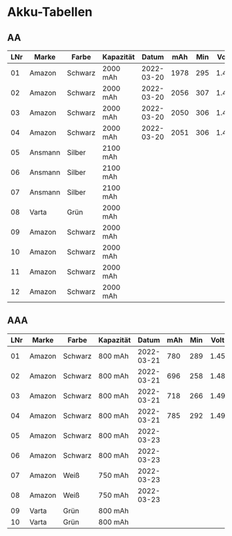 Akku-Tabellen
=============

## AA

LNr | Marke   | Farbe   | Kapazität | Datum      | mAh  | Min | Volt
----|---------|---------|-----------|------------|------|-----|-------
01  | Amazon  | Schwarz | 2000 mAh  | 2022-03-20 | 1978 | 295 | 1.42
02  | Amazon  | Schwarz | 2000 mAh  | 2022-03-20 | 2056 | 307 | 1.43
03  | Amazon  | Schwarz | 2000 mAh  | 2022-03-20 | 2050 | 306 | 1.44
04  | Amazon  | Schwarz | 2000 mAh  | 2022-03-20 | 2051 | 306 | 1.44
05  | Ansmann | Silber  | 2100 mAh  |            |      |     |
06  | Ansmann | Silber  | 2100 mAh  |            |      |     |
07  | Ansmann | Silber  | 2100 mAh  |            |      |     |
08  | Varta   | Grün    | 2000 mAh  |            |      |     |
09  | Amazon  | Schwarz | 2000 mAh  |            |      |     |
10  | Amazon  | Schwarz | 2000 mAh  |            |      |     |
11  | Amazon  | Schwarz | 2000 mAh  |            |      |     |
12  | Amazon  | Schwarz | 2000 mAh  |            |      |     |

## AAA

LNr | Marke  | Farbe   | Kapazität | Datum      | mAh  | Min | Volt
----|--------|---------|-----------|------------|------|-----|-------
01  | Amazon | Schwarz |  800 mAh  | 2022-03-21 | 780  | 289 | 1.45
02  | Amazon | Schwarz |  800 mAh  | 2022-03-21 | 696  | 258 | 1.48
03  | Amazon | Schwarz |  800 mAh  | 2022-03-21 | 718  | 266 | 1.49
04  | Amazon | Schwarz |  800 mAh  | 2022-03-21 | 785  | 292 | 1.49
05  | Amazon | Schwarz |  800 mAh  | 2022-03-23 |      |     |
06  | Amazon | Schwarz |  800 mAh  | 2022-03-23 |      |     |
07  | Amazon | Weiß    |  750 mAh  | 2022-03-23 |      |     |
08  | Amazon | Weiß    |  750 mAh  | 2022-03-23 |      |     |
09  | Varta  | Grün    |  800 mAh  |            |      |     |
10  | Varta  | Grün    |  800 mAh  |            |      |     |